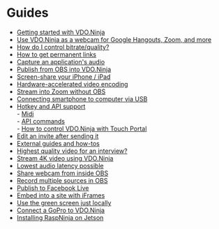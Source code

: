 # Guides

* [Getting started with VDO.Ninja](getting-started-with-vdo.ninja/)
* [Use VDO.Ninja as a webcam for Google Hangouts, Zoom, and more](use-vdo.ninja-as-a-webcam-for-google-hangouts-zoom-and-more.md)
* [How do I control bitrate/quality?](how-do-i-control-bitrate-quality.md)
* [How to get permanent links](use-vdo.ninja-as-a-webcam-for-google-hangouts-zoom-and-more.md)
* [Capture an application's audio](audio.md)
* [Publish from OBS into VDO.Ninja](publish-from-obs-into-vdo.ninja.md)
* [Screen-share your iPhone / iPad](screen-share-your-iphone-ipad.md)
* [Hardware-accelerated video encoding](hardware-accelerated-video-encoding.md)
* [Stream into Zoom without OBS](stream-into-zoom-without-obs.md)
* [Connecting smartphone to computer via USB](connecting-smartphone-to-computer-via-usb.md)
* [Hotkey and API support](hotkey-support/)\
  &#x20;       \- [Midi](../midi-settings/midi.md)\
  &#x20;       \- [API commands](hotkey-support/api-commands.md)\
  &#x20;       \- [How to control VDO.Ninja with Touch Portal](hotkey-support/how-to-control-vdo.ninja-with-touch-portal.md)
* [Edit an invite after sending it](edit-an-invite-after-sending-it.md)
* [External guides and how-tos](guides-and-how-tos.md)
* [Highest quality video for an interview?](highest-quality-video-for-an-interview.md)
* [Stream 4K video using VDO.Ninja](how-to-stream-4k-video-using-vdo.ninja.md)
* [Lowest audio latency possible](lowest-audio-latency-possible.md)
* [Share webcam from inside OBS](share-webcam-from-inside-obs.md)
* [Record multiple sources in OBS](https://obsproject.com/forum/resources/source-record.1285/)
* [Publish to Facebook Live](publish-to-facebook-live.md)
* [Embed into a site with iFrames](iframe-api-documentation.md)
* [Use the green screen just locally](use-the-green-screen-just-locally.md)
* [Connect a GoPro to VDO.Ninja](connect-a-gopro-to-vdo.ninja.md)
* [Installing RaspNinja on Jetson](installing-raspninja-on-jetson.md)
